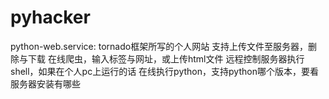 # pyhacker
python-web.service:
  tornado框架所写的个人网站
  支持上传文件至服务器，删除与下载
  在线爬虫，输入标签与网址，或上传html文件
  远程控制服务器执行shell，如果在个人pc上运行的话
  在线执行python，支持python哪个版本，要看服务器安装有哪些
